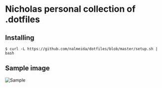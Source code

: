# Nicholas personal collection of .dotfiles

## Installing

    $ curl -L https://github.com/nalmeida/dotfiles/blob/master/setup.sh | bash


## Sample image

![Sample](https://raw.github.com/nalmeida/dotfiles/master/sample.png)

